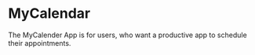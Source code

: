 # MyCalendar
The MyCalender App is for users, who want a productive app to schedule their appointments.
